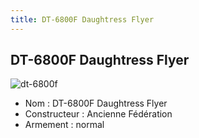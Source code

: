 ```yaml
---
title: DT-6800F Daughtress Flyer
---
```


DT-6800F Daughtress Flyer
-------------------------

![dt-6800f](/images/stories/saga/gundamx/mechas/dt-6800f.png)


- Nom : DT-6800F Daughtress Flyer   
- Constructeur : Ancienne Fédération  
- Armement : normal

